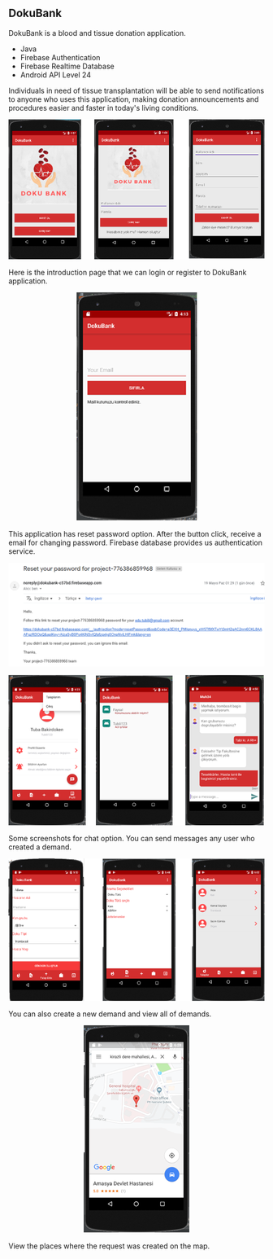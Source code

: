 

## DokuBank

DokuBank is a blood and tissue donation application.

- Java
- Firebase Authentication
- Firebase Realtime Database
- Android API Level 24

Individuals in need of tissue transplantation will be able to send notifications to anyone who uses this  application, making donation announcements and procedures easier and faster in today's living conditions.

<p align="center">
  <img src="./images/1.png">
  <br>
</p>


Here is the introduction page that we can login or register to DokuBank application.


<p align="center">
  <img src="./images/2.png">
  <br>
</p>


This application has reset password option. After the button click, receive a email for changing password. Firebase database provides us authentication service.

<p align="center">
  <img src="./images/3.png">
  <br>
</p>





<p align="center">
  <img src="./images/4.png">
  <br>
</p>

Some screenshots for chat option. You can send messages any user who created a demand.



<p align="center">
  <img src="./images/5.png">
  <br>
</p>

You can also create a new demand and view all of demands. 


<p align="center">
  <img src="./images/6.png">
  <br>
</p>

View the places where the request was created on the map.

